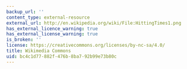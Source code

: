```yaml
---
backup_url: ''
content_type: external-resource
external_url: http://en.wikipedia.org/wiki/File:HittingTimes1.png
has_external_licence_warning: true
has_external_license_warning: true
is_broken: ''
license: https://creativecommons.org/licenses/by-nc-sa/4.0/
title: Wikimedia Commons
uid: bc4c1d77-882f-476b-8ba7-92b99e73b80c
---
```

